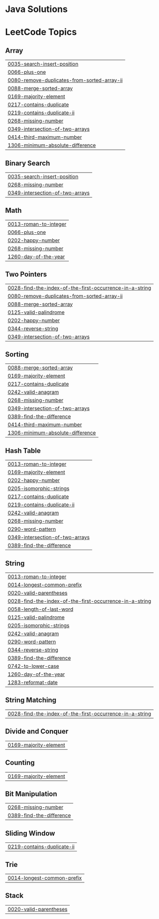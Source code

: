 # Java Solutions

<!---LeetCode Topics Start-->
# LeetCode Topics
## Array
|  |
| ------- |
| [0035-search-insert-position](https://github.com/GyanaGRS/test1/tree/master/0035-search-insert-position) |
| [0066-plus-one](https://github.com/GyanaGRS/test1/tree/master/0066-plus-one) |
| [0080-remove-duplicates-from-sorted-array-ii](https://github.com/GyanaGRS/test1/tree/master/0080-remove-duplicates-from-sorted-array-ii) |
| [0088-merge-sorted-array](https://github.com/GyanaGRS/test1/tree/master/0088-merge-sorted-array) |
| [0169-majority-element](https://github.com/GyanaGRS/test1/tree/master/0169-majority-element) |
| [0217-contains-duplicate](https://github.com/GyanaGRS/test1/tree/master/0217-contains-duplicate) |
| [0219-contains-duplicate-ii](https://github.com/GyanaGRS/test1/tree/master/0219-contains-duplicate-ii) |
| [0268-missing-number](https://github.com/GyanaGRS/test1/tree/master/0268-missing-number) |
| [0349-intersection-of-two-arrays](https://github.com/GyanaGRS/test1/tree/master/0349-intersection-of-two-arrays) |
| [0414-third-maximum-number](https://github.com/GyanaGRS/test1/tree/master/0414-third-maximum-number) |
| [1306-minimum-absolute-difference](https://github.com/GyanaGRS/test1/tree/master/1306-minimum-absolute-difference) |
## Binary Search
|  |
| ------- |
| [0035-search-insert-position](https://github.com/GyanaGRS/test1/tree/master/0035-search-insert-position) |
| [0268-missing-number](https://github.com/GyanaGRS/test1/tree/master/0268-missing-number) |
| [0349-intersection-of-two-arrays](https://github.com/GyanaGRS/test1/tree/master/0349-intersection-of-two-arrays) |
## Math
|  |
| ------- |
| [0013-roman-to-integer](https://github.com/GyanaGRS/test1/tree/master/0013-roman-to-integer) |
| [0066-plus-one](https://github.com/GyanaGRS/test1/tree/master/0066-plus-one) |
| [0202-happy-number](https://github.com/GyanaGRS/test1/tree/master/0202-happy-number) |
| [0268-missing-number](https://github.com/GyanaGRS/test1/tree/master/0268-missing-number) |
| [1260-day-of-the-year](https://github.com/GyanaGRS/test1/tree/master/1260-day-of-the-year) |
## Two Pointers
|  |
| ------- |
| [0028-find-the-index-of-the-first-occurrence-in-a-string](https://github.com/GyanaGRS/test1/tree/master/0028-find-the-index-of-the-first-occurrence-in-a-string) |
| [0080-remove-duplicates-from-sorted-array-ii](https://github.com/GyanaGRS/test1/tree/master/0080-remove-duplicates-from-sorted-array-ii) |
| [0088-merge-sorted-array](https://github.com/GyanaGRS/test1/tree/master/0088-merge-sorted-array) |
| [0125-valid-palindrome](https://github.com/GyanaGRS/test1/tree/master/0125-valid-palindrome) |
| [0202-happy-number](https://github.com/GyanaGRS/test1/tree/master/0202-happy-number) |
| [0344-reverse-string](https://github.com/GyanaGRS/test1/tree/master/0344-reverse-string) |
| [0349-intersection-of-two-arrays](https://github.com/GyanaGRS/test1/tree/master/0349-intersection-of-two-arrays) |
## Sorting
|  |
| ------- |
| [0088-merge-sorted-array](https://github.com/GyanaGRS/test1/tree/master/0088-merge-sorted-array) |
| [0169-majority-element](https://github.com/GyanaGRS/test1/tree/master/0169-majority-element) |
| [0217-contains-duplicate](https://github.com/GyanaGRS/test1/tree/master/0217-contains-duplicate) |
| [0242-valid-anagram](https://github.com/GyanaGRS/test1/tree/master/0242-valid-anagram) |
| [0268-missing-number](https://github.com/GyanaGRS/test1/tree/master/0268-missing-number) |
| [0349-intersection-of-two-arrays](https://github.com/GyanaGRS/test1/tree/master/0349-intersection-of-two-arrays) |
| [0389-find-the-difference](https://github.com/GyanaGRS/test1/tree/master/0389-find-the-difference) |
| [0414-third-maximum-number](https://github.com/GyanaGRS/test1/tree/master/0414-third-maximum-number) |
| [1306-minimum-absolute-difference](https://github.com/GyanaGRS/test1/tree/master/1306-minimum-absolute-difference) |
## Hash Table
|  |
| ------- |
| [0013-roman-to-integer](https://github.com/GyanaGRS/test1/tree/master/0013-roman-to-integer) |
| [0169-majority-element](https://github.com/GyanaGRS/test1/tree/master/0169-majority-element) |
| [0202-happy-number](https://github.com/GyanaGRS/test1/tree/master/0202-happy-number) |
| [0205-isomorphic-strings](https://github.com/GyanaGRS/test1/tree/master/0205-isomorphic-strings) |
| [0217-contains-duplicate](https://github.com/GyanaGRS/test1/tree/master/0217-contains-duplicate) |
| [0219-contains-duplicate-ii](https://github.com/GyanaGRS/test1/tree/master/0219-contains-duplicate-ii) |
| [0242-valid-anagram](https://github.com/GyanaGRS/test1/tree/master/0242-valid-anagram) |
| [0268-missing-number](https://github.com/GyanaGRS/test1/tree/master/0268-missing-number) |
| [0290-word-pattern](https://github.com/GyanaGRS/test1/tree/master/0290-word-pattern) |
| [0349-intersection-of-two-arrays](https://github.com/GyanaGRS/test1/tree/master/0349-intersection-of-two-arrays) |
| [0389-find-the-difference](https://github.com/GyanaGRS/test1/tree/master/0389-find-the-difference) |
## String
|  |
| ------- |
| [0013-roman-to-integer](https://github.com/GyanaGRS/test1/tree/master/0013-roman-to-integer) |
| [0014-longest-common-prefix](https://github.com/GyanaGRS/test1/tree/master/0014-longest-common-prefix) |
| [0020-valid-parentheses](https://github.com/GyanaGRS/test1/tree/master/0020-valid-parentheses) |
| [0028-find-the-index-of-the-first-occurrence-in-a-string](https://github.com/GyanaGRS/test1/tree/master/0028-find-the-index-of-the-first-occurrence-in-a-string) |
| [0058-length-of-last-word](https://github.com/GyanaGRS/test1/tree/master/0058-length-of-last-word) |
| [0125-valid-palindrome](https://github.com/GyanaGRS/test1/tree/master/0125-valid-palindrome) |
| [0205-isomorphic-strings](https://github.com/GyanaGRS/test1/tree/master/0205-isomorphic-strings) |
| [0242-valid-anagram](https://github.com/GyanaGRS/test1/tree/master/0242-valid-anagram) |
| [0290-word-pattern](https://github.com/GyanaGRS/test1/tree/master/0290-word-pattern) |
| [0344-reverse-string](https://github.com/GyanaGRS/test1/tree/master/0344-reverse-string) |
| [0389-find-the-difference](https://github.com/GyanaGRS/test1/tree/master/0389-find-the-difference) |
| [0742-to-lower-case](https://github.com/GyanaGRS/test1/tree/master/0742-to-lower-case) |
| [1260-day-of-the-year](https://github.com/GyanaGRS/test1/tree/master/1260-day-of-the-year) |
| [1283-reformat-date](https://github.com/GyanaGRS/test1/tree/master/1283-reformat-date) |
## String Matching
|  |
| ------- |
| [0028-find-the-index-of-the-first-occurrence-in-a-string](https://github.com/GyanaGRS/test1/tree/master/0028-find-the-index-of-the-first-occurrence-in-a-string) |
## Divide and Conquer
|  |
| ------- |
| [0169-majority-element](https://github.com/GyanaGRS/test1/tree/master/0169-majority-element) |
## Counting
|  |
| ------- |
| [0169-majority-element](https://github.com/GyanaGRS/test1/tree/master/0169-majority-element) |
## Bit Manipulation
|  |
| ------- |
| [0268-missing-number](https://github.com/GyanaGRS/test1/tree/master/0268-missing-number) |
| [0389-find-the-difference](https://github.com/GyanaGRS/test1/tree/master/0389-find-the-difference) |
## Sliding Window
|  |
| ------- |
| [0219-contains-duplicate-ii](https://github.com/GyanaGRS/test1/tree/master/0219-contains-duplicate-ii) |
## Trie
|  |
| ------- |
| [0014-longest-common-prefix](https://github.com/GyanaGRS/test1/tree/master/0014-longest-common-prefix) |
## Stack
|  |
| ------- |
| [0020-valid-parentheses](https://github.com/GyanaGRS/test1/tree/master/0020-valid-parentheses) |
<!---LeetCode Topics End-->